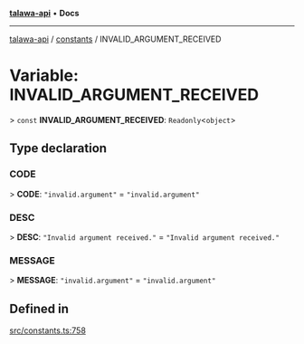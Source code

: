 [**talawa-api**](../../README.md) • **Docs**

***

[talawa-api](../../modules.md) / [constants](../README.md) / INVALID\_ARGUMENT\_RECEIVED

# Variable: INVALID\_ARGUMENT\_RECEIVED

\> `const` **INVALID\_ARGUMENT\_RECEIVED**: `Readonly`\<`object`\>

## Type declaration

### CODE

\> **CODE**: `"invalid.argument"` = `"invalid.argument"`

### DESC

\> **DESC**: `"Invalid argument received."` = `"Invalid argument received."`

### MESSAGE

\> **MESSAGE**: `"invalid.argument"` = `"invalid.argument"`

## Defined in

[src/constants.ts:758](https://github.com/PalisadoesFoundation/talawa-api/blob/bba5d82264abb62b9e358a3d3fe1af18a8a8f6e4/src/constants.ts#L758)
